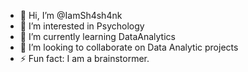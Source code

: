 - 👋 Hi, I’m @IamSh4sh4nk
- 👀 I’m interested in Psychology
- 🌱 I’m currently learning DataAnalytics
- 💞️ I’m looking to collaborate on Data Analytic projects
- ⚡ Fun fact: I am a brainstormer.

<!---
IamSh4sh4nk/IamSh4sh4nk is a ✨ special ✨ repository because its `README.md` (this file) appears on your GitHub profile.
You can click the Preview link to take a look at your changes.
--->
